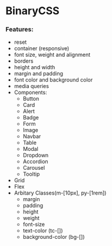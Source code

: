# BinaryCSS

### Features:
- reset
- container (responsive)
- font size, weight and alignment
- borders
- height and width
- margin and padding
- font color and background color
- media queries
- Components:
    - Button
    - Card
    - Alert
    - Badge
    - Form
    - Image
    - Navbar
    - Table
    - Modal
    - Dropdown
    - Accordion
    - Carousel
    - Tooltip
- Grid
- Flex
- Arbitary Classes(m-[10px], py-[1rem])
    - margin
    - padding
    - height
    - weight
    - font-size
    - text-color (tc-[])
    - background-color (bg-[])